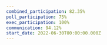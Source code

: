 ```yaml
---
combined_participation: 82.35%
poll_participation: 75%
exec_participation: 100%
communication: 94.12%
start_date: 2022-06-30T00:00:00.000Z
---
```

